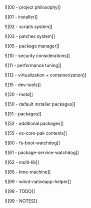 ![[00 - project philosophy]]

![[01 - installer]]

![[02 - scripts system]]

![[03 - patches system]]

![[05 - package manager]]

![[10 - security considerations]]

![[11 - performance tuning]]

![[12 - virtualization + containerization]]

![[15 - dev-tools]]

![[20 - motd]]

![[50 - default installer packages]]

![[51 - packages]]

![[52 - additional packages]]

![[55 - os-core-pak contents]]

![[60 - fs-boot-watchdog]]

![[61 - package-service-watchdog]]

![[62 - multi-lib]]

![[65 - time-machine]]

![[69 - winnt-nativeapp-helper]]

![[98 - TODO]]

![[99 - NOTES]]
